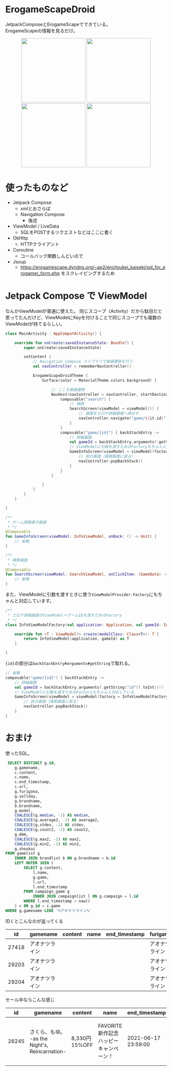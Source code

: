 # ErogameScapeDroid
JetpackComposeとErogameScapeでできている。  
ErogameScapeの情報を見るだけ。

<p align="center">
<img src="https://imgur.com/n2hMIpV.png" width="200">
<img src="https://imgur.com/Nn9Gf4v.png" width="200">
<img src="https://imgur.com/rsYJCmA.png" width="200">
<img src="https://imgur.com/CKjtFmo.png" width="200">
</p>

# 使ったものなど

- Jetpack Compose
    - xmlとおさらば
    - Navigation Compose
        - 後述
- ViewModel / LiveData
    - SQLをPOSTするリクエストなどはここに書く
- OkHttp
    - HTTPクライアント
- Coroutine
    - コールバック関数しんどいので
- Jsoup
    - https://erogamescape.dyndns.org/~ap2/ero/toukei_kaiseki/sql_for_erogamer_form.php をスクレイピングするため

# Jetpack Compose で ViewModel
なんかViewModelが普通に使えた。
同じスコープ（Activity）だから駄目だと思ってたんだけど、ViewModelにKeyを付けることで同じスコープでも複数のViewModelが持てるらしい。

```kotlin
class MainActivity : AppCompatActivity() {

    override fun onCreate(savedInstanceState: Bundle?) {
        super.onCreate(savedInstanceState)

        setContent {
            // Navigation Compose ライブラリで画面遷移を行う
            val navController = rememberNavController()

            ErogameScapeDroidTheme {
                Surface(color = MaterialTheme.colors.background) {

                    // ここを画面遷移
                    NavHost(navController = navController, startDestination = "search") {
                        composable("search") {
                            // 検索
                            SearchScreen(viewModel = viewModel()) {
                                // 画面をエロゲ詳細画面へ飛ばす
                                navController.navigate("game/${it.id}")
                            }
                        }
                        composable("game/{id}") { backStackEntry ->
                            // 詳細画面
                            val gameId = backStackEntry.arguments?.getString("id")?.toInt()!!
                            // ViewModelに引数を渡すためのFactoryもちゃんと対応している
                            GameInfoScreen(viewModel = viewModel(factory = InfoViewModelFactory(application, gameId))) {
                                // 前の画面（検索画面に戻る）
                                navController.popBackStack()
                            }
                        }
                    }

                }
            }
        }
    }

}
```


```kotlin
/**
 * ゲーム情報表示画面
 * */
@Composable
fun GameInfoScreen(viewModel: InfoViewModel, onBack: () -> Unit) {
    // 省略
}
```


```kotlin
/**
 * 検索画面
 * */
@Composable
fun SearchScreen(viewModel: SearchViewModel, onClickItem: (GameData) -> Unit) {
    // 省略
}
```

また、ViewModelに引数を渡すときに使う`ViewModelProvider.Factory`にもちゃんと対応しています。

```kotlin
/**
 * エロゲ詳細画面のViewModelへゲームIDを渡すためのFactory
 * */
class InfoViewModelFactory(val application: Application, val gameId: Int) : ViewModelProvider.Factory {

    override fun <T : ViewModel?> create(modelClass: Class<T>): T {
        return InfoViewModel(application, gameId) as T
    }

}
```

`{id}`の部分は`backStackEntry#arguments#getString`で取れる。

```kotlin
// 省略
composable("game/{id}") { backStackEntry ->
    // 詳細画面
    val gameId = backStackEntry.arguments?.getString("id")?.toInt()!!
    // ViewModelに引数を渡すためのFactoryもちゃんと対応している
    GameInfoScreen(viewModel = viewModel(factory = InfoViewModelFactory(application, gameId))) {
        // 前の画面（検索画面に戻る）
        navController.popBackStack()
    }
}
```


# おまけ
使ったSQL。

```sql
 SELECT DISTINCT g.id,
    g.gamename,
    c.content,
    c.name,
    c.end_timestamp,
    c.url,
    g.furigana,
    g.sellday,
    g.brandname,
    b.brandname,
    g.model,
    COALESCE(g.median, -1) AS median,
    COALESCE(g.average2, -1) AS average2,
    COALESCE(g.stdev, -1) AS stdev,
    COALESCE(g.count2, -1) AS count2,
    g.dmm,
    COALESCE(g.max2, -1) AS max2,
    COALESCE(g.min2, -1) AS min2,
    g.shoukai
FROM gamelist g
    INNER JOIN brandlist b ON g.brandname = b.id
    LEFT OUTER JOIN (
        SELECT g.content,
            l.name,
            g.game,
            l.url,
            l.end_timestamp
        FROM campaign_game g
            INNER JOIN campaignlist l ON g.campaign = l.id
        WHERE l.end_timestamp > now()
    ) c ON g.id = c.game
WHERE g.gamename LIKE '%アオナツライン%'
```

叩くとこんなのが返ってくる

| id    | gamename       | content | name | end_timestamp | furigana       | sellday    | brandname | brandname      | model | median | average2 | stdev | count2 | dmm     | max2 | min2 | shoukai                               |
|-------|----------------|---------|------|---------------|----------------|------------|-----------|----------------|-------|--------|----------|-------|--------|---------|------|------|---------------------------------------|
| 27418 | アオナツライン |         |      |               | アオナツライン | 2019-03-29 | 84        | 戯画           | PC    | 82     | 80       | 13    | 354    | eg_0012 | 100  | 0    | http://products.web-giga.com/aonatsu/ |
| 29203 | アオナツライン |         |      |               | アオナツライン | 2020-04-23 | 781       | エンターグラム | PS4   | 78     | 78       | 18    | 2      |         | 90   | 65   | http://www.entergram.co.jp/aonatsu/   |
| 29204 | アオナツライン |         |      |               | アオナツライン | 2020-04-23 | 781       | エンターグラム | PSV   | 87     | 87       | 3     | 3      |         | 90   | 85   | http://www.entergram.co.jp/aonatsu/   |

セール中ならこんな感じ

| id    | gamename                                       | content        | name                                    | end_timestamp       | furigana                                   | sellday    | brandname | brandname | model | median | average2 | stdev | count2 | dmm           | max2 | min2 | shoukai                                      |
|-------|------------------------------------------------|----------------|-----------------------------------------|---------------------|--------------------------------------------|------------|-----------|-----------|-------|--------|----------|-------|--------|---------------|------|------|----------------------------------------------|
| 26245 | さくら、もゆ。 -as the Night's, Reincarnation- | 8,330円 15%OFF | FAVORITE 新作記念ハッピーキャンペーン！ | 2021-06-17 23:59:00 | サクラモユアズザナイツレインカーネーション | 2019-01-31 | 2763      | FAVORITE  | PC    | 90     | 85       | 18    | 525    | favorite_0011 | 100  | 0    | http://www.favo-soft.jp/soft/product/sakura/ |
